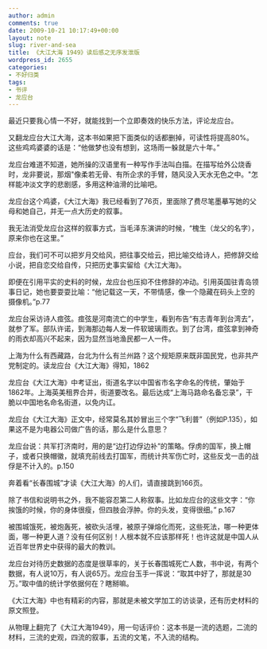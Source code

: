 ```yaml
---
author: admin
comments: true
date: 2009-10-21 10:17:49+00:00
layout: note
slug: river-and-sea
title: 《大江大海 1949》读后感之无序发泄版
wordpress_id: 2655
categories:
- 不好归类
tags:
- 书评
- 龙应台
---
```


最近只要我心情一不好，就能找到一个立即奏效的快乐方法，评论龙应台。 

又翻龙应台大江大海，这本书如果把下面类似的话都删掉，可读性将提高80%。这些鸡鸡婆婆的话是：“他做梦也没有想到，这场雨一躲就是六十年。” 

龙应台难道不知道，她所操的汉语里有一种写作手法叫白描。在描写给外公烧香时，龙非要说，那烟"像柔若无骨、有所企求的手臂，随风没入天水无色之中。"怎样能冲淡文字的悲剧感，多用这种油滑的比喻吧。

龙应台这个鸡婆，《大江大海》我已经看到了76页，里面除了费尽笔墨摹写她的父母和她自己，并无一点大历史的叙事。

我无法消受龙应台这样的叙事方式，当毛泽东演讲的时候，“槐生（龙父的名字），原来你也在这里。”  

应台，我们可不可以把岁月交给风，把往事交给云，把比喻交给诗人，把修辞交给小说，把自恋交给自传，只把历史事实留给《大江大海》。

即便在引用平实的史料的时候，龙应台也压抑不住修辞的冲动。引用英国驻青岛领事日记，她也要耍耍比喻：“他记载这一天，不带情感，像一个隐藏在码头上空的摄像机。”p.77

龙应台采访诗人痖弦。痖弦是河南流亡的中学生，看到布告“有志青年到台湾去”，就参了军。部队许诺，到海那边每人发一件软玻璃雨衣。到了台湾，痖弦拿到神奇的雨衣却高兴不起来，因为显然当地渔民都一人一件。

上海为什么有西藏路，台北为什么有兰州路？这个规矩原来既非国民党，也非共产党制定的。读龙应台《大江大海》得知，1862

龙应台《大江大海》中考证出，街道名字以中国省市名字命名的传统，肇始于1862年。上海英美租界合并，街道要改名。最后达成“上海马路命名备忘录”，干脆以中国地名命名街道，以免内讧。

龙应台《大江大海》正文中，经常莫名其妙冒出三个字“飞利普”（例如P.135），如果这不是为电器公司做广告的话，那么是什么意思？

龙应台说：共军打济南时，用的是“边打边俘边补”的策略。俘虏的国军，换上帽子，或者只换帽徽，就填充前线去打国军，而统计共军伤亡时，这些反戈一击的战俘是不计入的。p.150 

奔着看“长春围城”才读《大江大海》的人们，请直接跳到166页。

除了书信和说明书之外，我不能容忍第二人称叙事。比如龙应台的这些文字：“你挨饿的时候，你的身体很瘦，但四肢会浮肿。你的头发，变得很细。” p.167

被围城饿死，被炮轰死，被砍头活埋，被原子弹熔化而死，这些死法，哪一种更体面，哪一种更人道？没有任何区别！人根本就不应该那样死！也许这就是中国人从近百年世界史中获得的最大的教训。  

龙应台对待历史数据的态度是很草率的，关于长春围城死亡人数，书中说，有两个数据，有人说10万，有人说65万。龙应台玉手一挥说：“取其中好了，那就是30万。”取中值的统计学依据何在？瞎掰嘛。

《大江大海》中也有精彩的内容，那就是未被文学加工的访谈录，还有历史材料的原文照登。

从物理上翻完了《大江大海1949》，用一句话评价：这本书是一流的选题，二流的材料，三流的史观，四流的叙事，五流的文笔，不入流的结构。

